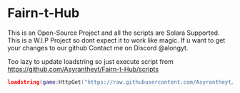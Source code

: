 # Fairn-t-Hub 
This is an Open-Source Project and all the scripts are Solara Supported.
This is a W.I.P Project so dont expect it to work like magic.
If u want to get your changes to our github Contact me on Discord @alongyt.

Too lazy to update loadstring so just execute script from https://github.com/Asyrantheyt/Fairn-t-Hub/scripts
```lua
loadstring(game:HttpGet("https://raw.githubusercontent.com/Asyrantheyt/Fairn-t-Hub/refs/heads/main/Loader%20Auto.lua"))()
```
